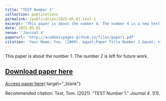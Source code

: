 ```yaml
---
title: "TEST Number 1"
collection: publications
permalink: /publication/2021-05-01-test-1
excerpt: 'This paper is about the number 4. The number 4 is a new test.'
date: 2021-05-01
venue: 'Journal 4'
paperurl: 'http://academicpages.github.io/files/paper1.pdf'
citation: 'Your Name, You. (2009). &quot;Paper Title Number 1.&quot; <i>Journal 1</i>. 1(1).'
---
```

This paper is about the number 1. The number 2 is left for future work.

[Download paper here](http://academicpages.github.io/files/paper1.pdf)
---
[Access paper here](http://academicpages.github.io/files/paper1.pdf){:target="_blank"}

Recommended citation: Test, Tom. (2021). "TEST Number 1." <i>Journal 4</i>. 1(1).
